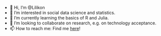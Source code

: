 - 👋 Hi, I’m @Lilikon
- 👀 I’m interested in social data science and statistics.
- 🌱 I’m currently learning the basics of R and Julia.
- 💞️ I’m looking to collaborate on research, e.g. on technology acceptance.
- 📫 How to reach me: Find me [here](https://www.comm.rwth-aachen.de/cms/COMM/Der-Lehrstuhl/Team/~dltlt/Lilian-Kojan/)!
<!---
Lilikon/Lilikon is a ✨ special ✨ repository because its `README.md` (this file) appears on your GitHub profile.
You can click the Preview link to take a look at your changes.
--->
